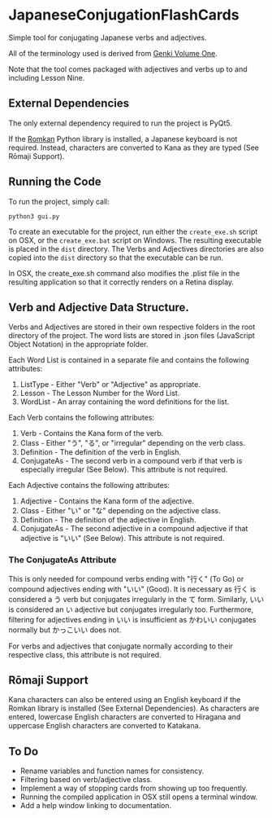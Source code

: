 # JapaneseConjugationFlashCards
Simple tool for conjugating Japanese verbs and adjectives.

All of the terminology used is derived from [Genki Volume One](http://genki.japantimes.co.jp/index_en).

Note that the tool comes packaged with adjectives and verbs up to and including Lesson Nine.

## External Dependencies
The only external dependency required to run the project is PyQt5.

If the [Romkan](https://pypi.python.org/pypi/romkan) Python library is installed, a Japanese keyboard is not required. Instead, characters are converted to Kana as they are typed (See Rōmaji Support).

## Running the Code
To run the project, simply call:
```
python3 gui.py
```

To create an executable for the project, run either the `create_exe.sh` script on OSX, or the `create_exe.bat` script on Windows. The resulting executable is placed in the `dist` directory. The Verbs and Adjectives directories are also copied into the `dist` directory so that the executable can be run.

In OSX, the create_exe.sh command also modifies the .plist file in the resulting application so that it correctly renders on a Retina display.

## Verb and Adjective Data Structure.
Verbs and Adjectives are stored in their own respective folders in the root directory of the project. The word lists are stored in .json files (JavaScript Object Notation) in the appropriate folder.

Each Word List is contained in a separate file and contains the following attributes:
1. ListType - Either "Verb" or "Adjective" as appropriate.
2. Lesson - The Lesson Number for the Word List.
3. WordList - An array containing the word definitions for the list.

Each Verb contains the following attributes:
1. Verb - Contains the Kana form of the verb.
2. Class - Either "う", "る", or "irregular" depending on the verb class.
3. Definition - The definition of the verb in English.
4. ConjugateAs - The second verb in a compound verb if that verb is especially irregular (See Below). This attribute is not required.

Each Adjective contains the following attributes:
1. Adjective - Contains the Kana form of the adjective.
2. Class - Either "い" or "な" depending on the adjective class.
3. Definition - The definition of the adjective in English.
4. ConjugateAs - The second adjective in a compound adjective if that adjective is "いい" (See Below). This attribute is not required.

### The ConjugateAs Attribute
This is only needed for compound verbs ending with "行く" (To Go) or compound adjectives ending with "いい" (Good). It is necessary as 行く is considered a う verb but conjugates irregularly in the て form. Similarly, いい is considered an い adjective but conjugates irregularly too. Furthermore, filtering for adjectives ending in いい is insufficient as かわいい conjugates normally but かっこいい does not.

For verbs and adjectives that conjugate normally according to their respective class, this attribute is not required.

## Rōmaji Support
Kana characters can also be entered using an English keyboard if the Romkan library is installed (See External Dependencies). As characters are entered, lowercase English characters are converted to Hiragana and uppercase English characters are converted to Katakana.

## To Do
- Rename variables and function names for consistency.
- Filtering based on verb/adjective class.
- Implement a way of stopping cards from showing up too frequently.
- Running the compiled application in OSX still opens a terminal window.
- Add a help window linking to documentation.
